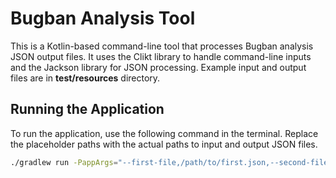 # Bugban Analysis Tool

This is a Kotlin-based command-line tool that processes Bugban analysis JSON output files. It uses the Clikt library to handle command-line inputs and the Jackson library for JSON processing.
Example input and output files are in **test/resources** directory.

## Running the Application

To run the application, use the following command in the terminal. Replace the placeholder paths with the actual paths to input and output JSON files.

```bash
./gradlew run -PappArgs="--first-file,/path/to/first.json,--second-file,/path/to/second.json,--only-first-output,/path/to/firstOutput.json,--only-second-output,/path/to/secondOutput.json,--both-output,/path/to/bothOutput.json"
